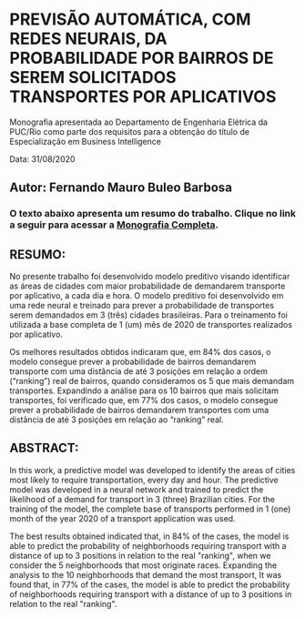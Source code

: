 # PREVISÃO AUTOMÁTICA, COM REDES NEURAIS, DA PROBABILIDADE POR BAIRROS DE SEREM SOLICITADOS TRANSPORTES POR APLICATIVOS

Monografia apresentada ao Departamento de Engenharia Elétrica da PUC/Rio como parte dos requisitos para a obtenção do título de Especialização em Business Intelligence

Data: 31/08/2020

## Autor: Fernando Mauro **Buleo** Barbosa

### O texto abaixo apresenta um resumo do trabalho. Clique no link a seguir para acessar a [Monografia Completa](https://github.com/buleo/TCCTeste/blob/main/BI-Master-Monografia-final%20-FMBB.pdf).

## RESUMO:
No presente trabalho foi desenvolvido modelo preditivo visando identificar as áreas de cidades com maior probabilidade de demandarem transporte por aplicativo, a cada dia e hora. O modelo preditivo foi desenvolvido em uma rede neural e treinado para prever a probabilidade de transportes serem demandados em 3 (três) cidades brasileiras. Para o treinamento foi utilizada a base completa de 1 (um) mês de 2020 de transportes realizados por aplicativo. 

Os melhores resultados obtidos indicaram que, em 84% dos casos, o modelo consegue prever a probabilidade de bairros demandarem transporte com uma distância de até 3 posições em relação a ordem (“ranking”) real de bairros, quando consideramos os 5 que mais demandam transportes. Expandindo a análise para os 10 bairros que mais solicitam transportes, foi verificado que, em 77% dos casos, o modelo consegue prever a probabilidade de bairros demandarem transportes com uma distância de até 3 posições em relação ao “ranking” real.


## ABSTRACT:
In this work, a predictive model was developed to identify the areas of cities most likely to require transportation, every day and hour. The predictive model was developed in a neural network and trained to predict the likelihood of a demand for transport in 3 (three) Brazilian cities. For the training of the model, the complete base of transports performed in 1 (one) month of the year 2020 of a transport application was used.

The best results obtained indicated that, in 84% of the cases, the model is able to predict the probability of neighborhoods requiring transport with a distance of up to 3 positions in relation to the real "ranking", when we consider the 5 neighborhoods that most originate races. Expanding the analysis to the 10 neighborhoods that demand the most transport, It was found that, in 77% of the cases, the model is able to predict the probability of neighborhoods requiring transport with a distance of up to 3 positions in relation to the real "ranking".

